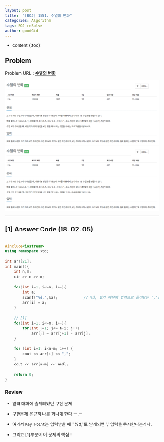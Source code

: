 ```yaml
---
layout: post
title:  "[BOJ] 1551. 수열의 변화"
categories: Algorithm
tags: BOJ reSolve
author: goodGid
---
```

* content
{:toc}


## Problem
Problem URL : **[수열의 변화](https://www.acmicpc.net/problem/1551)**


![](/assets/img/algorithm/1551_1.png)
![](/assets/img/algorithm/1551_1.png)











---
 
## [1] Answer Code (18. 02. 05)
``` cpp

#include<iostream>
using namespace std;

int arr[21];
int main(){
    int n,m;
    cin >> n >> m;
    
    for(int i=1; i<=n; i++){
        int a;
        scanf("%d,",&a);            // %d, 했기 때문에 입력으로 들어오는 ','는 무시된다.
        arr[i] = a;
    }
    
    // [1]
    for(int i=1; i<=m; i++){
        for(int j=1; j<= n-i; j++)
            arr[j] = arr[j+1] - arr[j];
    }
    
    for (int i=1; i<n-m; i++) {
        cout << arr[i] << ",";
    }
    cout << arr[n-m] << endl;
    
    return 0;
}

```

### Review

* 알쿡 대회에 출제되었던 구현 문제

* 구현문제 은근히 나를 화나게 한다 ㅡ.ㅡ

* 여기서 `Key Point`는 입력받을 때 "%d,"로 받게되면 ',' 입력을 무시한다는거다.

* 그리고 [1]부분이 이 문제의 핵심 !


